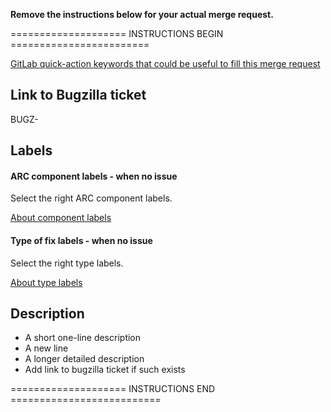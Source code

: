 **Remove the instructions below for your actual merge request.**

==================== INSTRUCTIONS BEGIN ========================

[GitLab quick-action keywords that could be useful to fill this merge request](https://source.coderefinery.org/help/user/project/quick_actions)

## Link to Bugzilla ticket
BUGZ-<ticket-id>

## Labels

#### ARC component labels - when no issue
Select the right ARC component labels. 

[About component labels](https://source.coderefinery.org/nordugrid/arc/wikis/contributing/overview#component-labels)

#### Type of fix labels - when no issue
Select the right type labels. 

[About type labels](https://source.coderefinery.org/nordugrid/arc/wikis/contributing/overview#type-labels)


## Description
* A short one-line description
* A new line
* A longer detailed description
* Add link to bugzilla ticket if such exists

==================== INSTRUCTIONS END ==========================

